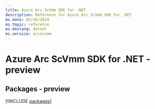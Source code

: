 ```yaml
---
title: Azure Arc ScVmm SDK for .NET
description: Reference for Azure Arc ScVmm SDK for .NET
ms.date: 05/30/2024
ms.topic: reference
ms.devlang: dotnet
ms.service: arcscvmm
---
```

# Azure Arc ScVmm SDK for .NET - preview
## Packages - preview
[!INCLUDE [packages](arc-scvmm-index.md)]